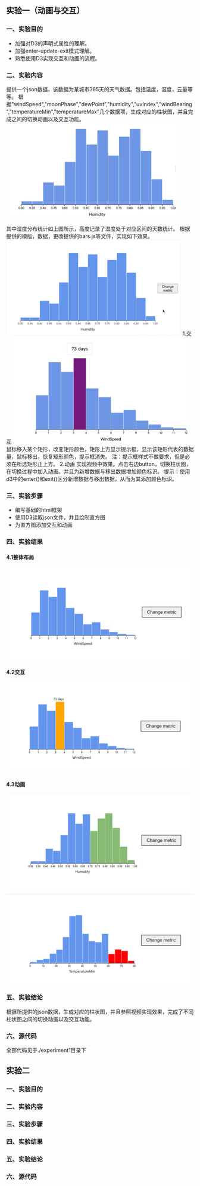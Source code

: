 ## 实验一（动画与交互）
### 一、实验目的

- 加强对D3的声明式属性的理解。
- 加强enter-update-exit模式理解。
- 熟悉使用D3实现交互和动画的流程。

### 二、实验内容

提供一个json数据，该数据为某城市365天的天气数据。包括温度，湿度，云量等等。 根据"windSpeed","moonPhase","dewPoint","humidity","uvIndex","windBearing","temperatureMin","temperatureMax"几个数据项，生成对应的柱状图，并且完成之间的切换动画以及交互功能。
![img](./pic/1-3.jpg)

其中湿度分布统计如上图所示，高度记录了湿度处于对应区间的天数统计。
根据提供的模版，数据，更改提供的bars.js等文件，实现如下效果。
![img](./pic/1-2.png) 
1.交互
![img](./pic/1-1.jpg) 
鼠标移入某个矩形，改变矩形颜色，矩形上方显示提示框，显示该矩形代表的数据量，鼠标移出，恢复矩形颜色，提示框消失。
注：提示框样式不做要求，但是必须在所选矩形正上方。
2.动画
实现视频中效果。点击右边button，切换柱状图，在切换过程中加入动画。并且为新增数据与移出数据增加颜色标识。
提示：使用d3中的enter()和exit()区分新增数据与移出数据，从而为其添加颜色标识。

### 三、实验步骤

- 编写基础的html框架
- 使用D3读取json文件，并且绘制直方图
- 为直方图添加交互和动画

### 四、实验结果

#### 4.1整体布局

![image-20221129150210573](./pic/1-4.png)

####  4.2交互

![image-20221129150404200](./pic/1-5.png) 

#### 4.3动画

![image-20221129150752876](./pic/1-6.png)

![image-20221129152144671](./pic/1-7.png)

### 五、实验结论

根据所提供的json数据，生成对应的柱状图，并且参照视频实现效果，完成了不同柱状图之间的切换动画以及交互功能。

### 六、源代码

全部代码见于./experiment1目录下



## 实验二
### 一、实验目的
### 二、实验内容
### 三、实验步骤
### 四、实验结果
### 五、实验结论
### 六、源代码